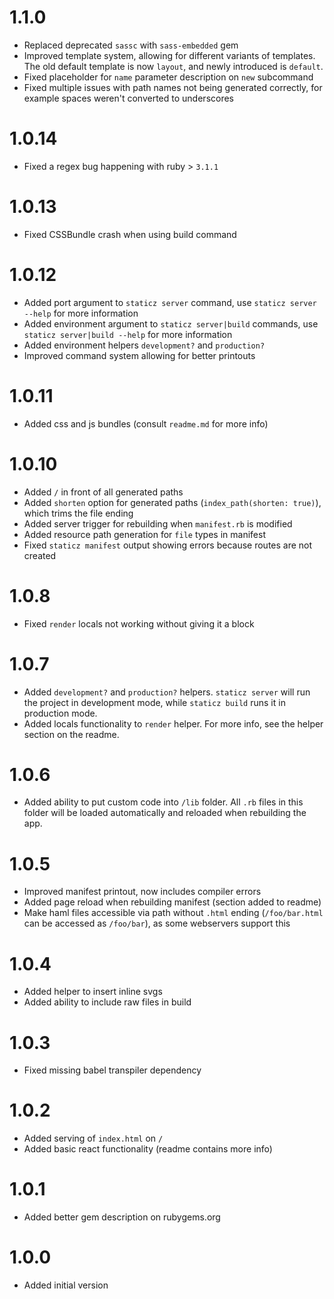 # 1.1.0
- Replaced deprecated `sassc` with `sass-embedded` gem
- Improved template system, allowing for different variants of templates. The old default template is now `layout`, and newly introduced is `default`.
- Fixed placeholder for `name` parameter description on `new` subcommand
- Fixed multiple issues with path names not being generated correctly, for example spaces weren't converted to underscores

# 1.0.14
- Fixed a regex bug happening with ruby > `3.1.1`

# 1.0.13
- Fixed CSSBundle crash when using build command

# 1.0.12
- Added port argument to `staticz server` command, use `staticz server --help` for more information
- Added environment argument to `staticz server|build` commands, use `staticz server|build --help` for more information
- Added environment helpers `development?` and `production?`
- Improved command system allowing for better printouts

# 1.0.11
- Added css and js bundles (consult `readme.md` for more info)

# 1.0.10
- Added `/` in front of all generated paths
- Added `shorten` option for generated paths (`index_path(shorten: true)`), which trims the file ending
- Added server trigger for rebuilding when `manifest.rb` is modified
- Added resource path generation for `file` types in manifest
- Fixed `staticz manifest` output showing errors because routes are not created

# 1.0.8
- Fixed `render` locals not working without giving it a block

# 1.0.7
- Added `development?` and `production?` helpers. `staticz server` will run the project in development mode, while `staticz build` runs it in production mode.
- Added locals functionality to `render` helper. For more info, see the helper section on the readme.

# 1.0.6
- Added ability to put custom code into `/lib` folder. All `.rb` files in this folder will be loaded automatically and reloaded when rebuilding the app.

# 1.0.5
- Improved manifest printout, now includes compiler errors
- Added page reload when rebuilding manifest (section added to readme)
- Make haml files accessible via path without `.html` ending (`/foo/bar.html` can be accessed as `/foo/bar`), as some webservers support this

# 1.0.4
- Added helper to insert inline svgs
- Added ability to include raw files in build

# 1.0.3
- Fixed missing babel transpiler dependency

# 1.0.2
- Added serving of `index.html` on `/`
- Added basic react functionality (readme contains more info)

# 1.0.1
- Added better gem description on rubygems.org

# 1.0.0
- Added initial version
